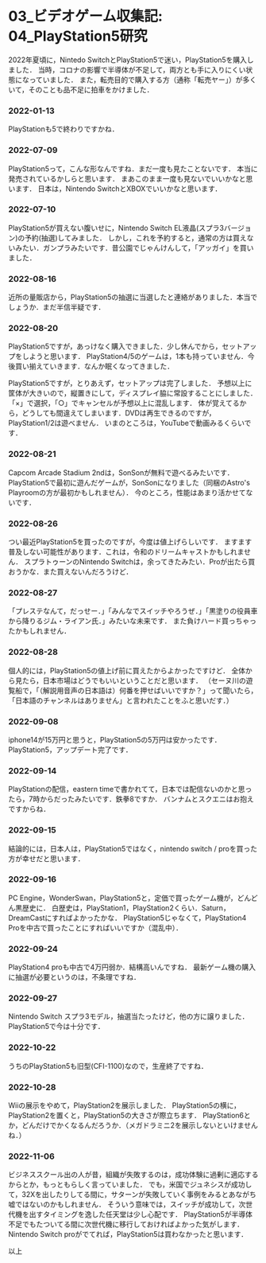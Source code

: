# 03_ビデオゲーム収集記: 04_PlayStation5研究

2022年夏頃に，Nintedo SwitchとPlayStation5で迷い，PlayStation5を購入しました．
当時，コロナの影響で半導体が不足して，両方とも手に入りにくい状態になっていました．
また，転売目的で購入する方（通称「転売ヤー」）が多くいて，そのことも品不足に拍車をかけました．

### 2022-01-13

PlayStationも5で終わりですかね．

### 2022-07-09

PlayStation5って，こんな形なんですね．まだ一度も見たことないです．
本当に発売されているかしらと思います．
まあこのまま一度も見ないでいいかなと思います．
日本は，Nintendo SwitchとXBOXでいいかなと思います．

### 2022-07-10

PlayStation5が買えない腹いせに，Nintendo Switch EL液晶(スプラ3バージョン)の予約(抽選)してみました．
しかし，これを予約すると，通常の方は買えないみたい．ガンプラみたいです．昔公園でじゃんけんして，「アッガイ」を買いました．

### 2022-08-16

近所の量販店から，PlayStation5の抽選に当選したと連絡がありました．本当でしょうか．まだ半信半疑です．

### 2022-08-20

PlayStation5ですが，あっけなく購入できました．少し休んでから，セットアップをしようと思います．
PlayStation4/5のゲームは，1本も持っていません．今後買い揃えていきます．なんか眠くなってきました．

PlayStation5ですが，とりあえず，セットアップは完了しました．
予想以上に筐体が大きいので，縦置きにして，ディスプレイ脇に常設することにしました．
「×」で選択，「○」でキャンセルが予想以上に混乱します．
体が覚えてるから，どうしても間違えてしまいます．DVDは再生できるのですが，PlayStation1/2は遊べません．
いまのところは，YouTubeで動画みるくらいです．

### 2022-08-21

Capcom Arcade Stadium 2ndは，SonSonが無料で遊べるみたいです．
PlayStation5で最初に遊んだゲームが，SonSonになりました（同梱のAstro's Playroomの方が最初かもしれません）．
今のところ，性能はあまり活かせてないです．

### 2022-08-26

つい最近PlayStation5を買ったのですが，今度は値上げらしいです．
ますます普及しない可能性があります．これは，令和のドリームキャストかもしれません．
スプラトゥーンのNintendo Switchは，余ってきたみたい．Proが出たら買おうかな．また買えないんだろうけど．

### 2022-08-27

「プレステなんて，だっせー．」「みんなでスイッチやろうぜ．」「黒塗りの役員車から降りるジム・ライアン氏．」みたいな未来です．
また負けハード買っちゃったかもしれません．

### 2022-08-28

個人的には，PlayStation5の値上げ前に買えたからよかったですけど．
全体から見たら，日本市場はどうでもいいということだと思います．
（セーヌ川の遊覧船で，「（解説用音声の日本語は）何番を押せばいいですか？」って聞いたら，「日本語のチャンネルはありません」と言われたことをふと思いだす．）

### 2022-09-08

iphone14が15万円と思うと，PlayStation5の5万円は安かったです．
PlayStation5，アップデート完了です．

### 2022-09-14

PlayStationの配信，eastern timeで書かれてて，日本では配信ないのかと思ったら，7時からだったみたいです．鉄拳8ですか．
バンナムとスクエニはお抱えですからね．

### 2022-09-15

結論的には，日本人は，PlayStation5ではなく，nintendo switch / proを買った方が幸せだと思います．

### 2022-09-16

PC Engine，WonderSwan，PlayStation5と，定価で買ったゲーム機が，どんどん黒歴史に．
白歴史は，PlayStation1，PlayStation2くらい．Saturn，DreamCastにすればよかったかな．
PlayStation5じゃなくて，PlayStation4 Proを中古で買ったことにすればいいですか（混乱中）．

### 2022-09-24

PlayStation4 proも中古で4万円弱か．結構高いんですね．
最新ゲーム機の購入に抽選が必要というのは，不条理ですね．

### 2022-09-27

Nintendo Switch スプラ3モデル，抽選当たったけど，他の方に譲りました．PlayStation5で今は十分です．

### 2022-10-22

うちのPlayStation5も旧型(CFI-1100)なので，生産終了ですね．

### 2022-10-28

Wiiの展示をやめて，PlayStation2を展示しました．
PlayStation5の横に，PlayStation2を置くと，PlayStation5の大きさが際立ちます．
PlayStation6とか，どんだけでかくなるんだろうか．（メガドラミニ2を展示しないといけませんね．）

### 2022-11-06

ビジネススクール出の人が昔，組織が失敗するのは，成功体験に過剰に適応するからとか，もっともらしく言っていました．
でも，米国でジュネシスが成功して，32Xを出したりしてる間に，サターンが失敗していく事例をみるとあながち嘘ではないのかもしれません．
そういう意味では，スイッチが成功して，次世代機を出すタイミングを逸した任天堂は少し心配です．
PlayStation5が半導体不足でもたついてる間に次世代機に移行しておければよかった気がします．
Nintendo Switch proがでてれば，PlayStation5は買わなかったと思います．

以上
